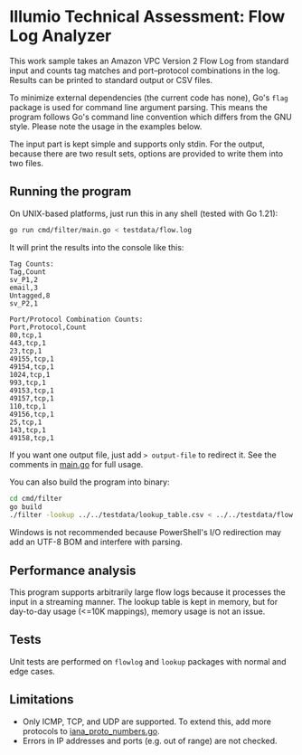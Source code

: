 # Illumio Technical Assessment: Flow Log Analyzer

This work sample takes an Amazon VPC Version 2 Flow Log from standard input and
counts tag matches and port–protocol combinations in the log. Results can be
printed to standard output or CSV files.

To minimize external dependencies (the current code has none), Go's `flag`
package is used for command line argument parsing. This means the program
follows Go's command line convention which differs from the GNU style. Please
note the usage in the examples below.

The input part is kept simple and supports only stdin. For the output, because
there are two result sets, options are provided to write them into two files.

## Running the program

On UNIX-based platforms, just run this in any shell (tested with Go 1.21):

``` bash
go run cmd/filter/main.go < testdata/flow.log
```

It will print the results into the console like this:

``` csv
Tag Counts:
Tag,Count
sv_P1,2
email,3
Untagged,8
sv_P2,1

Port/Protocol Combination Counts:
Port,Protocol,Count
80,tcp,1
443,tcp,1
23,tcp,1
49155,tcp,1
49154,tcp,1
1024,tcp,1
993,tcp,1
49153,tcp,1
49157,tcp,1
110,tcp,1
49156,tcp,1
25,tcp,1
143,tcp,1
49158,tcp,1
```

If you want one output file, just add `> output-file` to redirect it. See the
comments in [main.go](cmd/filter/main.go) for full usage.

You can also build the program into binary:

``` bash
cd cmd/filter
go build
./filter -lookup ../../testdata/lookup_table.csv < ../../testdata/flow.log
```

Windows is not recommended because PowerShell's I/O redirection may add an UTF-8
BOM and interfere with parsing.

## Performance analysis

This program supports arbitrarily large flow logs because it processes the input
in a streaming manner. The lookup table is kept in memory, but for day-to-day
usage (<=10K mappings), memory usage is not an issue.

## Tests

Unit tests are performed on `flowlog` and `lookup` packages with normal and edge
cases.

## Limitations

- Only ICMP, TCP, and UDP are supported. To extend this, add more protocols to
[iana_proto_numbers.go](pkg/flowlog/iana_proto_numbers.go).
- Errors in IP addresses and ports (e.g. out of range) are not checked.
